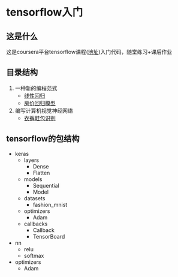 <h1>tensorflow入门</h1>
<h2>这是什么</h2>
这是coursera平台tensorflow课程(<a href="https://www.coursera.org/learn/introduction-tensorflow" target="_blank">地址</a>)入门代码，随堂练习+课后作业
<h2>目录结构</h2>
<ol>
    <li>一种新的编程范式
        <ul>
            <li><a href="./1st%20-%20A%20New%20Programing%20Paradigm/LinearRegression.py">线性回归</a></li>
            <li><a href="./1st%20-%20A%20New%20Programing%20Paradigm/Exercise_1_House_Prices_Question.py" target="_blank">房价回归模型</a></li>
        </ul>
    </li>
    <li>编写计算机视觉神经网络
        <ul>
            <li><a href="2nd - Coding a Computer Vision Neural Network/FashionMNIST.py" target="_blank">衣裤鞋包识别</a></li>
        </ul>
    </li>
</ol>
<h2>tensorflow的包结构</h2>
<ul>
    <li>keras
        <ul>
            <li>layers
                <ul>
                    <li>Dense</li>
                    <li>Flatten</li>
                </ul>
            </li>
            <li>models
                <ul>
                    <li>Sequential</li>
                    <li>Model</li>
                </ul>
            </li>
            <li>datasets
                <ul>
                    <li>fashion_mnist</li>
                </ul>
            </li>
            <li>optimizers
                <ul>
                    <li>Adam</li>
                </ul>
            </li>
            <li>callbacks
                <ul>
                    <li>Callback</li>
                    <li>TensorBoard</li>
                </ul>
            </li>
        </ul>
    </li>
    <li>nn
        <ul>
            <li>relu</li>
            <li>softmax</li>
        </ul>
    </li>
    <li>optimizers
        <ul>
            <li>Adam</li>
        </ul>
    </li>
</ul>

